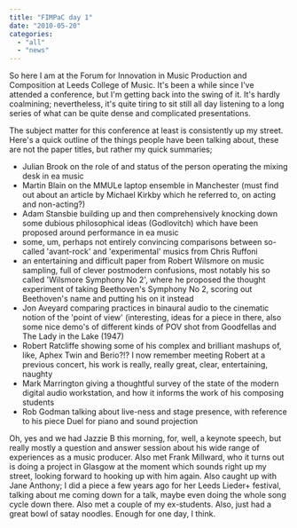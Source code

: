 ```yaml
---
title: "FIMPaC day 1"
date: "2010-05-20"
categories: 
  - "all"
  - "news"
---
```


So here I am at the Forum for Innovation in Music Production and Composition at Leeds College of Music. It's been a while since I've attended a conference, but I'm getting back into the swing of it. It's hardly coalmining; nevertheless, it's quite tiring to sit still all day listening to a long series of what can be quite dense and complicated presentations.

The subject matter for this conference at least is consistently up my street. Here's a quick outline of the things people have been talking about, these are not the paper titles, but rather my quick summaries;

- Julian Brook on the role of and status of the person operating the mixing desk in ea music
- Martin Blain on the MMULe laptop ensemble in Manchester (must find out about an article by Michael Kirkby which he referred to, on acting and non-acting?)
- Adam Stansbie building up and then comprehensively knocking down some dubious philosophical ideas (Godlovitch) which have been proposed around performance in ea music
- some, um, perhaps not entirely convincing comparisons between so-called 'avant-rock' and 'experimental' musics from Chris Ruffoni
- an entertaining and difficult paper from Robert Wilsmore on music sampling, full of clever postmodern confusions, most notably his so called 'Wilsmore Symphony No 2', where he proposed the thought experiment of taking Beethoven's Symphony No 2, scoring out Beethoven's name and putting his on it instead
- Jon Aveyard comparing practices in binaural audio to the cinematic notion of the 'point of view' (interesting, ideas for a piece in there, also some nice demo's of different kinds of POV shot from Goodfellas and The Lady in the Lake (1947)
- Robert Ratcliffe showing some of his complex and brilliant mashups of, like, Aphex Twin and Berio?!? I now remember meeting Robert at a previous concert, his work is really, really great, clear, entertaining, naughty
- Mark Marrington giving a thoughtful survey of the state of the modern digital audio workstation, and how it informs the work of his composing students
- Rob Godman talking about live-ness and stage presence, with reference to his piece Duel for piano and sound projection

Oh, yes and we had Jazzie B this morning, for, well, a keynote speech, but really mostly a question and answer session about his wide range of experiences as a music producer. Also met Frank Millward, who it turns out is doing a project in Glasgow at the moment which sounds right up my street, looking forward to hooking up with him again. Also caught up with Jane Anthony; I did a piece a few years ago for her Leeds Lieder+ festival, talking about me coming down for a talk, maybe even doing the whole song cycle down there. Also met a couple of my ex-students. Also, just had a great bowl of satay noodles. Enough for one day, I think.
